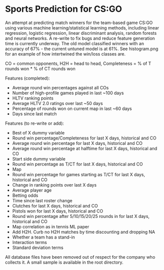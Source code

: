 # Sports Prediction for CS:GO

An attempt at predicting match winners for the team-based game CS:GO using various machine learning/statistical learning methods, including linear regression, logistic regression, linear discriminant analysis, random forests and neural networks. A re-write to fix bugs and reduce feature generation time is currently underway. The old model classified winners with an accuracy of 67% - the current untuned model is at 61%. See histogram.png for an example of how intertwined the win/loss classes are.

CO = common opponents, H2H = head to head, Completeness = % of T rounds won * % of CT rounds won

Features (completed):
- Average round win percentages against all COs
- Number of high-profile games played in last ~100 days
- HLTV ranking points
- Average HLTV 2.0 ratings over last ~50 days
- Percentage of rounds won on current map in last ~60 days
- Days since last match

Features (to re-write or add): 
- Best of X dummy variable																																	
- Round win percentage/Completeness for last X days, historical and CO
- Average round win percentage for last X days, historical and CO
- Average round win percentage at halftime for last X days, historical and CO
- Start side dummy variable
- Round win percentage as T/CT for last X days, historical and CO
- Map
- Round win percentage for games starting as T/CT for last X days, historical and CO
- Change in ranking points over last X days
- Average player age
- Betting odds
- Time since last roster change
- Clutches for last X days, historical and CO
- Pistols won for last X days, historical and CO
- Round win percentage after 5/10/15/20/25 rounds in for last X days, historical and CO
- Map correlation as in tennis ML paper
- Add H2H. Curb no H2H matches by time discounting and dropping NA
- Whether a team has a stand-in
- Interaction terms
- Standard deviation terms

All database files have been removed out of respect for the company who collects it. A small sample is available in the root directory.
